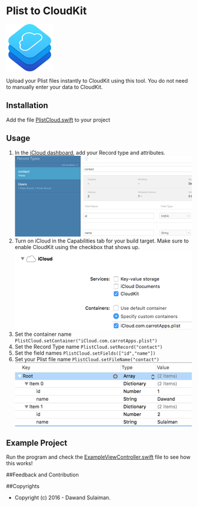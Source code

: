 # Plist to CloudKit
![CloudKit](cloudkit_2x.png)

Upload your Plist files instantly to CloudKit using this tool. You do not need to manually enter your data to CloudKit.

## Installation

Add the file [PlistCloud.swift](PlistToCloudKit/PlistCloud.swift) to your project

## Usage

1. In the [iCloud dashboard](https://icloud.developer.apple.com/dashboard/), add your Record type and attributes.
![Dashboard example](cloudkitDashboard.png?raw=true "Dashboard example")
2. Turn on iCloud in the Capabilities tab for your build target. Make sure to enable CloudKit using the checkbox that shows up.
![iCloud Entitlements](entitlements.png?raw=true "Entitlement example")
3. Set the container name `PlistCloud.setContainer("iCloud.com.carrotApps.plist")`
4. Set the Record Type name `PlistCloud.setRecord("contact")`
5. Set the field names `PlistCloud.setFields(["id","name"])`
6. Set your Plist file name `PlistCloud.setFileName("contact")`
![Plist File](plistFile.png?raw=true "Plist file example")

## Example Project

Run the program and check the [ExampleViewController.swift](PlistToCloudKit/ExampleViewController.swift) file to see how this works!

##Feedback and Contribution

##Copyrights

* Copyright (c) 2016 - Dawand Sulaiman.
